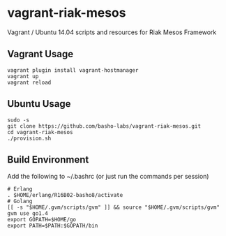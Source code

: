 # vagrant-riak-mesos
Vagrant / Ubuntu 14.04 scripts and resources for Riak Mesos Framework

## Vagrant Usage

```
vagrant plugin install vagrant-hostmanager
vagrant up
vagrant reload
```

## Ubuntu Usage

```
sudo -s
git clone https://github.com/basho-labs/vagrant-riak-mesos.git
cd vagrant-riak-mesos
./provision.sh
```

## Build Environment

Add the following to ~/.bashrc (or just run the commands per session)

```
# Erlang
. $HOME/erlang/R16B02-basho8/activate
# Golang
[[ -s "$HOME/.gvm/scripts/gvm" ]] && source "$HOME/.gvm/scripts/gvm"
gvm use go1.4
export GOPATH=$HOME/go
export PATH=$PATH:$GOPATH/bin
```